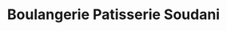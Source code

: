 ---
title: "Boulangerie Patisserie Soudani"
url: /fures/boulangerie-patisserie-soudani/
shop: boulangerie
---